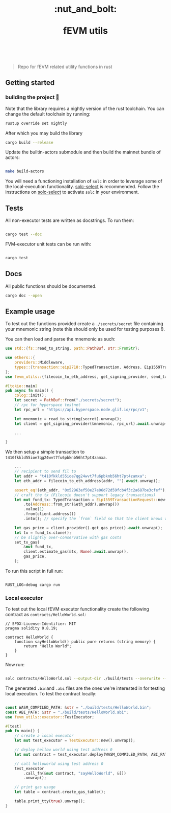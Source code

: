<h1 align="center">
	<br>
	 :nut_and_bolt: 
	<br>
	<br>
	fEVM utils
	<br>
	<br>
	<br>
</h1>

> Repo for fEVM related utility functions in rust



## Getting started

### building the project 🔨
Note that the library requires a nightly version of the rust toolchain. You can change the default toolchain by running:

```bash
rustup override set nightly
```

After which you may build the library

```bash
cargo build --release
```

Update the builtin-actors submodule and then build the mainnet bundle of actors:

```bash

make build-actors

```

You will need a functioning installation of `solc` in order to leverage some of the local-execution functionality.
[solc-select](https://github.com/crytic/solc-select) is recommended.
Follow the instructions on [solc-select](https://github.com/crytic/solc-select) to activate `solc` in your environment.


## Tests

All non-executor tests are written as docstrings. 
To run them: 

```bash

cargo test --doc

```

FVM-executor unit tests can be run with: 

```bash

cargo test

```


## Docs

All public functions should be documented. 

```bash 
cargo doc --open  

```

## Example usage

To test out the functions provided create a `./secrets/secret` file containing your mnemonic string (note this should only be used for testing purposes !).

You can then load and parse the mnemonic as such: 

```rust 
use std::{fs::read_to_string, path::PathBuf, str::FromStr};

use ethers::{
    providers::Middleware,
    types::{transaction::eip2718::TypedTransaction, Address, Eip1559TransactionRequest},
};
use fevm_utils::{filecoin_to_eth_address, get_signing_provider, send_tx, set_tx_gas};

#[tokio::main]
pub async fn main() {
    colog::init();
    let secret = PathBuf::from("./secrets/secret");
    // rpc for hyperspace testnet
    let rpc_url = "https://api.hyperspace.node.glif.io/rpc/v1";

    let mnemonic = read_to_string(secret).unwrap();
    let client = get_signing_provider(&mnemonic, rpc_url).await.unwrap();

    ...

}

```

We then setup a simple transaction to `t410fkkld55ioe7qg24wvt7fu6pbknb56ht7pt4zamxa`.

```rust 
    ...
    // recipient to send fil to
    let addr = "t410fkkld55ioe7qg24wvt7fu6pbknb56ht7pt4zamxa";
    let eth_addr = filecoin_to_eth_address(addr, "").await.unwrap();

    assert_eq!(eth_addr, "0x52963ef50e27e06d72d59fcb4f3c2a687be3cfef");
    // craft the tx (Filecoin doesn't support legacy transactions)
    let mut fund_tx: TypedTransaction = Eip1559TransactionRequest::new()
        .to(Address::from_str(&eth_addr).unwrap())
        .value(1)
        .from(client.address())
        .into(); // specify the `from` field so that the client knows which account to use

    let gas_price = client.provider().get_gas_price().await.unwrap();
    let tx = fund_tx.clone();
    // be slightly over-conservative with gas costs
    set_tx_gas(
        &mut fund_tx,
        client.estimate_gas(&tx, None).await.unwrap(),
        gas_price,
    );

```


To run this script in full run: 

```rust

RUST_LOG=debug cargo run 

```


### Local executor 


To test out the local fEVM executor functionality create the following contract as `contracts/HelloWorld.sol`:  
```solidity
// SPDX-License-Identifier: MIT
pragma solidity 0.8.19;

contract HelloWorld {
    function sayHelloWorld() public pure returns (string memory) {
        return "Hello World";
    }
}
```

Now run: 

```bash

solc contracts/HelloWorld.sol --output-dir ./build/tests --overwrite --bin --hashes --opcodes --abi

```

The generated `.bin`and `.abi` files are the ones we're interested in for testing local execution. 
To test the contract locally: 

```rust 

const WASM_COMPILED_PATH: &str = "./build/tests/HelloWorld.bin";
const ABI_PATH: &str = "./build/tests/HelloWorld.abi";
use fevm_utils::executor::TestExecutor;

#[test]
pub fn main() {
    // create a local executor
    let mut test_executor = TestExecutor::new().unwrap();

    // deploy hellow world using test address 0
    let mut contract = test_executor.deploy(WASM_COMPILED_PATH, ABI_PATH).unwrap();

    // call helloworld using test address 0
    test_executor
        .call_fn(&mut contract, "sayHelloWorld", &[])
        .unwrap();

    // print gas usage
    let table = contract.create_gas_table();

    table.print_tty(true).unwrap();
}

```

